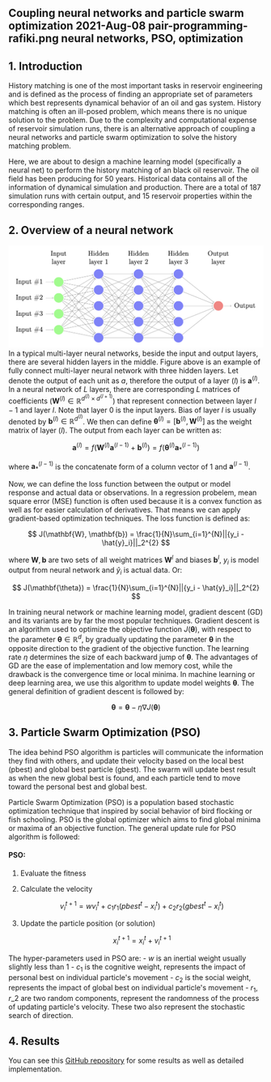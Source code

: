 Coupling neural networks and particle swarm optimization
2021-Aug-08
pair-programming-rafiki.png
neural networks, PSO, optimization
-----

## 1. Introduction

History matching is one of the most important tasks in reservoir engineering and is defined as the process of finding an appropriate set of parameters which best represents dynamical behavior of an oil and gas system. History matching is often an ill-posed problem, which means there is no unique solution to the problem. Due to the complexity and computational expense of reservoir simulation runs, there is an alternative approach of coupling a neural networks and particle swarm optimization to solve the history matching problem.

Here, we are about to design a machine learning model (specifically a neural net) to perform the history matching of an black oil reservoir. The oil field has been producing for 50 years.  Historical data contains all of the information of dynamical simulation and production. There are a total of 187 simulation runs with certain output, and 15 reservoir properties within the corresponding ranges.

## 2. Overview of a neural network
<!-- ![Neural network](https://raw.githubusercontent.com/locluong09/petroleum-production-prediction/refs/heads/master/Output%20from%20LSTM_Kaggle/F1/Pic/F1_gas.png "Neural net") -->
![Neural network](https://raw.githubusercontent.com/locluong09/blog/refs/heads/main/public/figures/nn-pso/nn.png "Neural net")
In a typical multi-layer neural networks, beside the input and output layers, there are several hidden layers in the middle. Figure above is an example of fully connect multi-layer neural network with three hidden layers. Let denote the output of each unit as $a$, therefore the output of a layer $(l)$ is $\mathbf{a}^{(l)}$. In a neural network of $L$ layers, there are corresponding $L$ matrices of coefficients ($\mathbf{W}^{(l)} \in \mathbb{R}^{d^{(l)}\times d^{(l+1)}}$) that represent connection between layer $l-1$ and layer $l$. Note that layer $0$ is the input layers. Bias of layer $l$ is usually denoted by $\mathbf{b}^{(l)} \in \mathbb{R}^{d^{(l)}}$. We then can define $\mathbf{\theta}^{(l)} = [\mathbf{b}^{(l)}, \mathbf{W}^{(l)}]$ as the weight matrix of layer $(l)$. The output from each layer can be written as:

$$
\mathbf{a}^{(l)} = f(\mathbf{W}^{(l)}\mathbf{a}^{(l-1)} + \mathbf{b}^{(l)}) = f(\mathbf{\theta}^{(l)}\mathbf{a}_{\ast}^{(l-1)})
$$

where $\mathbf{a}_{\ast}^{(l-1)}$ is the concatenate form of a column vector of $1$ and $\mathbf{a}^{(l-1)}$.

Now, we can define the loss function between the output or model response and actual data or observations. In a regression probelem, mean square error (MSE) function is often used because it is a convex function as well as for easier calculation of derivatives. That means we can apply gradient-based optimization techniques. The loss function is defined as:

$$
J(\mathbf{W}, \mathbf{b}) = \frac{1}{N}\sum_{i=1}^{N}||{y_i - \hat{y}_i}||_2^{2}
$$

where $\mathbf{W}, \mathbf{b}$ are two sets of all weight matrices $\mathbf{W}^{l}$ and biases $\mathbf{b}^{l}$, $y_i$ is model output from neural network and $\hat{y}_i$ is actual data. Or:

$$
J(\mathbf{\theta}) = \frac{1}{N}\sum_{i=1}^{N}||{y_i - \hat{y}_i}||_2^{2}
$$

In training neural network or machine learning model, gradient descent (GD) and its variants are by far the most popular techniques. Gradient descent is an algorithm used to optimize the objective function $J(\mathbf{\theta})$, with respect to the parameter $\mathbf{\theta} \in \mathbb{R}^d$, by gradually updating the parameter $\mathbf{\theta}$ in the opposite direction to the gradient of the objective function. The learning rate $\eta$ determines the size of each backward jump of $\mathbf{\theta}$. The advantages of GD are the ease of implementation and low memory cost, while the drawback is the convergence time or local minima. In machine learning or deep learning area, we use this algorithm to update model weights $\mathbf{\theta}$. The general definition of gradient descent is followed by:

$$
\mathbf{\theta} = \mathbf{\theta} - \eta\nabla J(\mathbf{\theta})
$$

## 3. Particle Swarm Optimization (PSO)

The idea behind PSO algorithm is particles will communicate the information they find with others, and update their velocity based on the local best (pbest) and global best particle (gbest). The swarm will update best result as when the new global best is found, and each particle tend to move toward the personal best and global best.

Particle Swarm Optimization (PSO) is a population based stochastic optimization technique that inspired by social behavior of bird flocking or fish schooling. PSO is the global optimizer which aims to find global minima or maxima of an objective function. The general update rule for PSO algorithm is followed:

#### PSO:
1. Evaluate the fitness
2. Calculate the velocity

    $$
        v_i^{t+1} = wv_i^{t} + c_1r_1(pbest^{t} - x_i^{t}) +c_2r_2(gbest^{t} - x_i^{t})
    $$

3. Update the particle position (or solution)

    $$
       x_i^{t+1} = x_i^{t} + v_i^{t+1}
    $$

The hyper-parameters used in PSO are:
    - $w$ is an inertial weight usually slightly less than 1
    - $c_1$ is the cognitive weight, represents the impact of personal best on individual particle's movement
    - $c_2$ is the social weight, represents the impact of global best on individual particle's movement
    - $r_1$, $r\_{2}$ are two random components, represent the randomness of the process of updating particle's velocity. These two also represent the stochastic search of direction.

## 4. Results


You can see this [GitHub repository](https://github.com/locluong09/PSO-NN) for some results as well as detailed implementation.
